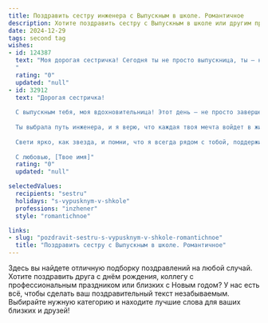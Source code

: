 ```yaml
---
title: Поздравить сестру инженера с Выпускным в школе. Романтичное
description: Хотите поздравить сестру с Выпускным в школе или другим праздником? Наш ИИ создаст незабываемое поздравление, а вы обязательно выделитесь среди других.  
date: 2024-12-29
tags: second tag
wishes:
- id: 124387
  text: "Моя дорогая сестричка! Сегодня ты не просто выпускница, ты – начинающий инженер,  звезда, готовая зажечься на небосклоне своей профессии!  Пусть твой путь будет полон вдохновения, а каждое решение –  верным и сильным, как твоё сердце.  Я бесконечно горжусь тобой и верю в твой блестящий успех!  Пусть этот день станет началом прекрасной, волнующей и счастливой  главы твоей жизни!
  "
  rating: "0"
  updated: "null"
- id: 32912
  text: "Дорогая сестричка!
  
  С выпускным тебя, моя вдохновительница! Этот день — не просто завершение очередного этапа, а начало удивительного пути в мир знаний и открытий. Ты — та, кто взлетает над обыденностью, создавая будущее своими руками.
  
  Ты выбрала путь инженера, и я верю, что каждая твоя мечта войдет в жизнь, словно идеально спроектированная конструкция. Пусть твои идеи и замыслы обретают форму, а сердце всегда наполняется радостью от того, что ты делаешь.
  
  Свети ярко, как звезда, и помни, что я всегда рядом с тобой, поддерживаю и верю в твои силы. С любовью и гордостью поздравляю тебя с этим важным событием. Вперед, к новым вершинам, моя дорогая!
  
  С любовью, [Твое имя]"
  rating: "0"
  updated: "null"

selectedValues:
  recipients: "sestru"
  holidays: "s-vypusknym-v-shkole"
  professions: "inzhener"
  style: "romantichnoe"

links:
- slug: "pozdravit-sestru-s-vypusknym-v-shkole-romantichnoe"
  title: "Поздравить сестру с Выпускным в школе. Романтичное"
---
```


Здесь вы найдете отличную подборку поздравлений на любой случай.
Хотите поздравить друга с днём рождения, коллегу с профессиональным праздником или близких с Новым годом? У нас есть всё, чтобы сделать ваш поздравительный текст незабываемым. Выбирайте нужную категорию и находите лучшие слова для ваших близких и друзей!
